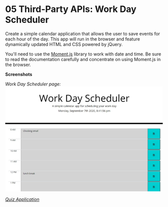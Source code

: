 # 05 Third-Party APIs: Work Day Scheduler

Create a simple calendar application that allows the user to save events for each hour of the day. This app will run in the browser and feature dynamically updated HTML and CSS powered by jQuery.

You'll need to use the [Moment.js](https://momentjs.com/) library to work with date and time. Be sure to read the documentation carefully and concentrate on using Moment.js in the browser.


<b>Screenshots</b>

<i>Work Day Scheduler page: </i>
<img src="assets/workDayScheduler.jpg" alt="Work Day Scheduler">


<i> 
<a href="https://beshayr2020.github.io/04-Web-APIs/">Quiz Application</a>
</i>

